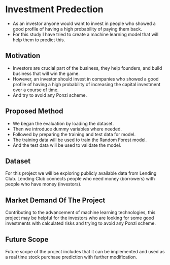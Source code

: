 # Investment Predection

- As an investor anyone would want to invest in people who showed a good profile of having a high probability of paying them back.
- For this study I have tried to create a machine learning model that will help them to predict this.


## Motivation

- Investors are crucial part of the business, they help founders, and build business that will win the game.
- However, an investor should invest in companies who showed a good profile of having a high probability of increasing the capital investment over a course of time.
- And try to avoid any Ponzi scheme.

## Proposed Method

- We began the evaluation by loading the dataset.
- Then we introduce dummy variables where needed.
- Followed by preparing the training and test data for model.
- The training data will be used to train the Random Forest model. 
- And the test data will be used to validate the model.

## Dataset

For this project we will be exploring publicly available data from Lending Club. Lending Club connects people who need money (borrowers) with people who have money (investors).

## Market Demand Of The Project

Contributing to the advancement of machine learning technologies, this project may be helpful for the investors who are looking for some good investments with calculated risks and trying to avoid any Ponzi scheme.

## Future Scope

Future scope of the project includes that it can be implemented and used as a real time stock purchase prediction with further modification.

